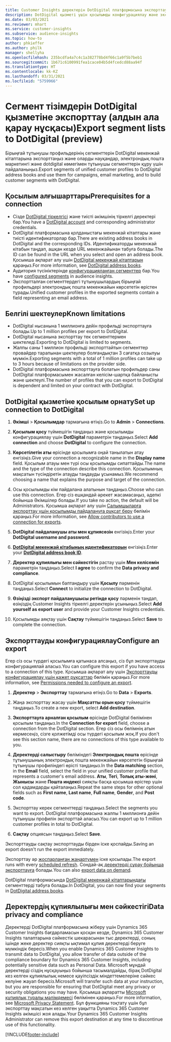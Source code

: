 ```yaml
---
title: Customer Insights деректерін DotDigital платформасына экспорттау
description: DotDigital қызметі үшін қосылымды конфигурациялау және экспорттау жолы туралы ақпарат.
ms.date: 03/03/2021
ms.reviewer: mhart
ms.service: customer-insights
ms.subservice: audience-insights
ms.topic: how-to
author: phkieffer
ms.author: philk
manager: shellyha
ms.openlocfilehash: 235bcdfa4a7c4c1a382778bd4f66c1a9f5b7beb1
ms.sourcegitcommit: 1b671c6100991fea1cace04b5d4fcedcd88aa94f
ms.translationtype: HT
ms.contentlocale: kk-KZ
ms.lasthandoff: 03/31/2021
ms.locfileid: "5759966"
---
```

# <a name="export-segment-lists-to-dotdigital-preview"></a><span data-ttu-id="24f43-103">Сегмент тізімдерін DotDigital қызметіне экспорттау (алдын ала қарау нұсқасы)</span><span class="sxs-lookup"><span data-stu-id="24f43-103">Export segment lists to DotDigital (preview)</span></span>

<span data-ttu-id="24f43-104">Бірыңғай тұтынушы профильдерінің сегменттерін DotDigital мекенжай кітаптарына экспорттаңыз және оларды науқандар, электрондық пошта маркетингі және dotdigital көмегімен тұтынушы сегменттерін құру үшін пайдаланыңыз.</span><span class="sxs-lookup"><span data-stu-id="24f43-104">Export segments of unified customer profiles to DotDigital address books and use them for campaigns, email marketing, and to build customer segments with DotDigital.</span></span> 

## <a name="prerequisites-for-a-connection"></a><span data-ttu-id="24f43-105">Қосылым алғышарттары</span><span class="sxs-lookup"><span data-stu-id="24f43-105">Prerequisites for a connection</span></span>

-   <span data-ttu-id="24f43-106">Сізде [DotDigital тіркелгісі](https://dotdigital.com/) және тиісті әкімшінің тіркелгі деректері бар.</span><span class="sxs-lookup"><span data-stu-id="24f43-106">You have a [DotDigital account](https://dotdigital.com/) and corresponding administrator credentials.</span></span>
-   <span data-ttu-id="24f43-107">DotDigital платформасына қолданыстағы мекенжай кітаптары және тиісті идентификаторлар бар.</span><span class="sxs-lookup"><span data-stu-id="24f43-107">There are existing address books in DotDigital and the corresponding IDs.</span></span> <span data-ttu-id="24f43-108">Идентификаторды мекенжай кітабын таңдап, ашқан кезде URL мекенжайынан табуға болады.</span><span class="sxs-lookup"><span data-stu-id="24f43-108">The ID can be found in the URL when you select and open an address book.</span></span> <span data-ttu-id="24f43-109">Қосымша ақпарат алу үшін [DotDigital мекенжай кітаптарын](https://support.dotdigital.com/hc/articles/212211968-Creating-an-address-book) қараңыз.</span><span class="sxs-lookup"><span data-stu-id="24f43-109">For more information, see [DotDigital address books](https://support.dotdigital.com/hc/articles/212211968-Creating-an-address-book).</span></span>
-   <span data-ttu-id="24f43-110">Аудитория түсініктерінде [конфигурацияланған сегменттер](segments.md) бар.</span><span class="sxs-lookup"><span data-stu-id="24f43-110">You have [configured segments](segments.md) in audience insights.</span></span>
-   <span data-ttu-id="24f43-111">Экспортталған сегменттердегі тұтынушылардың бірыңғай профильдері электрондық пошта мекенжайын көрсететін өрістен тұрады.</span><span class="sxs-lookup"><span data-stu-id="24f43-111">Unified customer profiles in the exported segments contain a field representing an email address.</span></span>

## <a name="known-limitations"></a><span data-ttu-id="24f43-112">Белгілі шектеулер</span><span class="sxs-lookup"><span data-stu-id="24f43-112">Known limitations</span></span>

- <span data-ttu-id="24f43-113">DotDigital нысанына 1 миллионға дейін профильді экспорттауға болады.</span><span class="sxs-lookup"><span data-stu-id="24f43-113">Up to 1 million profiles per export to DotDigital.</span></span>
- <span data-ttu-id="24f43-114">DotDigital нысанына экспорттау тек сегменттермен шектеледі.</span><span class="sxs-lookup"><span data-stu-id="24f43-114">Exporting to DotDigital is limited to segments.</span></span>
- <span data-ttu-id="24f43-115">Жалпы саны 1 миллион профильді экспорттайтын сегменттер провайдер тарапынан шектеулер болғандықтан 3 сағатқа созылуы мүмкін.</span><span class="sxs-lookup"><span data-stu-id="24f43-115">Exporting segments with a total of 1 million profiles can take up to 3 hours because of limitations on the provider side.</span></span> 
- <span data-ttu-id="24f43-116">DotDigital платформасына экспорттауға болатын профильдер саны DotDigital платформасымен жасалған келісім-шартқа байланысты және шектеулі.</span><span class="sxs-lookup"><span data-stu-id="24f43-116">The number of profiles that you can export to DotDigital is dependent and limited on your contract with DotDigital.</span></span>

## <a name="set-up-connection-to-dotdigital"></a><span data-ttu-id="24f43-117">DotDigital қызметіне қосылым орнату</span><span class="sxs-lookup"><span data-stu-id="24f43-117">Set up connection to DotDigital</span></span>

1. <span data-ttu-id="24f43-118">**Әкімші** > **Қосылымдар** тармағына өтіңіз.</span><span class="sxs-lookup"><span data-stu-id="24f43-118">Go to **Admin** > **Connections**.</span></span>

1. <span data-ttu-id="24f43-119">**Қосылым қосу** түймешігін таңдаңыз және қосылымды конфигурациялау үшін **DotDigital** параметрін таңдаңыз.</span><span class="sxs-lookup"><span data-stu-id="24f43-119">Select **Add connection** and choose **DotDigital** to configure the connection.</span></span>

1. <span data-ttu-id="24f43-120">**Көрсетілетін аты** өрісінде қосылымға оңай танылатын атау енгізіңіз.</span><span class="sxs-lookup"><span data-stu-id="24f43-120">Give your connection a recognizable name in the **Display name** field.</span></span> <span data-ttu-id="24f43-121">Қосылым атауы мен түрі осы қосылымды сипаттайды.</span><span class="sxs-lookup"><span data-stu-id="24f43-121">The name and the type of the connection describe this connection.</span></span> <span data-ttu-id="24f43-122">Қосылымның мақсатын түсіндіретін атауды таңдауды ұсынамыз.</span><span class="sxs-lookup"><span data-stu-id="24f43-122">We recommend choosing a name that explains the purpose and target of the connection.</span></span>

1. <span data-ttu-id="24f43-123">Осы қосылымды кім пайдалана алатынын таңдаңыз.</span><span class="sxs-lookup"><span data-stu-id="24f43-123">Choose who can use this connection.</span></span> <span data-ttu-id="24f43-124">Егер сіз ешқандай әрекет жасамасаңыз, әдепкі бойынша Әкімшілер болады.</span><span class="sxs-lookup"><span data-stu-id="24f43-124">If you take no action, the default will be Administrators.</span></span> <span data-ttu-id="24f43-125">Қосымша ақпарат алу үшін [Салымшыларға экспорттау үшін қосылымды пайдалануға рұқсат беру](connections.md#allow-contributors-to-use-a-connection-for-exports) бөлімін қараңыз.</span><span class="sxs-lookup"><span data-stu-id="24f43-125">For more information, see [Allow contributors to use a connection for exports](connections.md#allow-contributors-to-use-a-connection-for-exports).</span></span>

1. <span data-ttu-id="24f43-126">**DotDigital пайдаланушы аты мен құпиясөзін** енгізіңіз.</span><span class="sxs-lookup"><span data-stu-id="24f43-126">Enter your **DotDigital username and password**.</span></span>

1. <span data-ttu-id="24f43-127">**[DotDigital мекенжай кітабының идентификаторын](https://support.dotdigital.com/hc/articles/212211968-Creating-an-address-book)** енгізіңіз.</span><span class="sxs-lookup"><span data-stu-id="24f43-127">Enter your **[DotDigital address book ID](https://support.dotdigital.com/hc/articles/212211968-Creating-an-address-book)**.</span></span>

1. <span data-ttu-id="24f43-128">**Деректер құпиялығы мен сәйкестігін** растау үшін **Мен келісемін** параметрін таңдаңыз.</span><span class="sxs-lookup"><span data-stu-id="24f43-128">Select **I agree** to confirm the **Data privacy and compliance**.</span></span>

1. <span data-ttu-id="24f43-129">DotDigital қосылымын баптандыру үшін **Қосылу** пәрменін таңдаңыз.</span><span class="sxs-lookup"><span data-stu-id="24f43-129">Select **Connect** to initialize the connection to DotDigital.</span></span>

1. <span data-ttu-id="24f43-130">**Өзіңізді экспорт пайдаланушысы ретінде қосу** пәрменін таңдап, өзіңіздің Customer Insights тіркелгі деректерін ұсыныңыз.</span><span class="sxs-lookup"><span data-stu-id="24f43-130">Select **Add yourself as export user** and provide your Customer Insights credentials.</span></span>

1. <span data-ttu-id="24f43-131">Қосылымды аяқтау үшін **Сақтау** түймешігін таңдаңыз.</span><span class="sxs-lookup"><span data-stu-id="24f43-131">Select **Save** to complete the connection.</span></span> 

## <a name="configure-an-export"></a><span data-ttu-id="24f43-132">Экспорттауды конфигурациялау</span><span class="sxs-lookup"><span data-stu-id="24f43-132">Configure an export</span></span>

<span data-ttu-id="24f43-133">Егер сіз осы түрдегі қосылымға қатынаса алсаңыз, сіз бұл экспорттауды конфигурациялай аласыз.</span><span class="sxs-lookup"><span data-stu-id="24f43-133">You can configure this export if you have access to a connection of this type.</span></span> <span data-ttu-id="24f43-134">Қосымша ақпарат алу үшін [Экспорттауды конфигурациялау үшін қажет рұқсаттар](export-destinations.md#set-up-a-new-export) бөлімін қараңыз.</span><span class="sxs-lookup"><span data-stu-id="24f43-134">For more information, see [Permissions needed to configure an export](export-destinations.md#set-up-a-new-export).</span></span>

1. <span data-ttu-id="24f43-135">**Деректер** > **Экспорттау** тармағына өтіңіз.</span><span class="sxs-lookup"><span data-stu-id="24f43-135">Go to **Data** > **Exports**.</span></span>

1. <span data-ttu-id="24f43-136">Жаңа экспорттау жасау үшін **Мақсатты орын қосу** түймешігін таңдаңыз.</span><span class="sxs-lookup"><span data-stu-id="24f43-136">To create a new export, select **Add destination**.</span></span>

1. <span data-ttu-id="24f43-137">**Экспорттауға арналған қосылым** өрісінде DotDigital бөлімінен қосылым таңдаңыз.</span><span class="sxs-lookup"><span data-stu-id="24f43-137">In the **Connection for export** field, choose a connection from the DotDigital section.</span></span> <span data-ttu-id="24f43-138">Егер сіз осы бөлімнің атын көрмесеңіз, сізге қолжетімді осы түрдегі қосылым жоқ.</span><span class="sxs-lookup"><span data-stu-id="24f43-138">If you don't see this section name, there are no connections of this type available to you.</span></span>


1. <span data-ttu-id="24f43-139">**Деректерді салыстыру** бөліміндегі **Электрондық пошта** өрісінде тұтынушының электрондық пошта мекенжайын көрсететін бірыңғай тұтынушы профиліндегі өрісті таңдаңыз.</span><span class="sxs-lookup"><span data-stu-id="24f43-139">In the **Data matching** section, in the **Email** field, select the field in your unified customer profile that represents a customer's email address.</span></span> <span data-ttu-id="24f43-140">**Аты**, **Тегі**, **Толық аты-жөні**, **Жынысы** және **Пошта индексі** сияқты басқа қосымша өрістер үшін сол қадамдарды қайталаңыз.</span><span class="sxs-lookup"><span data-stu-id="24f43-140">Repeat the same steps for other optional fields such as **First name**, **Last name**, **Full name**, **Gender**, and **Post code**.</span></span>

1. <span data-ttu-id="24f43-141">Экспорттау керек сегменттерді таңдаңыз.</span><span class="sxs-lookup"><span data-stu-id="24f43-141">Select the segments you want to export.</span></span> <span data-ttu-id="24f43-142">DotDigital платформасына жалпы 1 миллионға дейін тұтынушы профилін экспорттай аласыз.</span><span class="sxs-lookup"><span data-stu-id="24f43-142">You can export up to 1 million customer profiles in total to DotDigital.</span></span>

1. <span data-ttu-id="24f43-143">**Сақтау** опциясын таңдаңыз.</span><span class="sxs-lookup"><span data-stu-id="24f43-143">Select **Save**.</span></span>

<span data-ttu-id="24f43-144">Экспорттауды сақтау экспорттауды бірден іске қоспайды.</span><span class="sxs-lookup"><span data-stu-id="24f43-144">Saving an export doesn't run the export immediately.</span></span>

<span data-ttu-id="24f43-145">Экспорттау әр [жоспарланған жаңартумен](system.md#schedule-tab) іске қосылады.</span><span class="sxs-lookup"><span data-stu-id="24f43-145">The export runs with every [scheduled refresh](system.md#schedule-tab).</span></span> <span data-ttu-id="24f43-146">Сондай-ақ [деректерді сұрау бойынша экспорттауға](export-destinations.md#run-exports-on-demand) болады.</span><span class="sxs-lookup"><span data-stu-id="24f43-146">You can also [export data on demand](export-destinations.md#run-exports-on-demand).</span></span> 
 
<span data-ttu-id="24f43-147">DotDigital платформасында [DotDigital мекенжай кітаптарындағы](https://support.dotdigital.com/hc/articles/212211968-Creating-an-address-book) сегменттерді табуға болады.</span><span class="sxs-lookup"><span data-stu-id="24f43-147">In DotDigital, you can now find your segments in [DotDigital address books](https://support.dotdigital.com/hc/articles/212211968-Creating-an-address-book).</span></span>


## <a name="data-privacy-and-compliance"></a><span data-ttu-id="24f43-148">Деректердің құпиялылығы мен сәйкестігі</span><span class="sxs-lookup"><span data-stu-id="24f43-148">Data privacy and compliance</span></span>

<span data-ttu-id="24f43-149">Деректерді DotDigital платформасына жіберу үшін Dynamics 365 Customer Insights бағдарламасын қосқан кезде, Dynamics 365 Customer Insights талаптарына сәйкестік шекарасынан тыс деректерді, соның ішінде жеке деректер сияқты ықтимал құпия деректерді беруге мүмкіндік бересіз.</span><span class="sxs-lookup"><span data-stu-id="24f43-149">When you enable Dynamics 365 Customer Insights to transmit data to DotDigital, you allow transfer of data outside of the compliance boundary for Dynamics 365 Customer Insights, including potentially sensitive data such as Personal Data.</span></span> <span data-ttu-id="24f43-150">Microsoft мұндай деректерді сіздің нұсқауыңыз бойынша тасымалдайды, бірақ DotDigital кез келген құпиялылық немесе қауіпсіздік міндеттемелеріне сәйкес келуіне жауап бересіз.</span><span class="sxs-lookup"><span data-stu-id="24f43-150">Microsoft will transfer such data at your instruction, but you are responsible for ensuring that DotDigital meet any privacy or security obligations you may have.</span></span> <span data-ttu-id="24f43-151">Қосымша ақпаратты [Microsoft құпиялық туралы мәлімдемесі](https://go.microsoft.com/fwlink/?linkid=396732) бөлімінен қараңыз.</span><span class="sxs-lookup"><span data-stu-id="24f43-151">For more information, see [Microsoft Privacy Statement](https://go.microsoft.com/fwlink/?linkid=396732).</span></span>
<span data-ttu-id="24f43-152">Бұл функцияны тоқтату үшін бұл экспорттау мақсатын кез келген уақытта Dynamics 365 Customer Insights әкімшісі жоя алады.</span><span class="sxs-lookup"><span data-stu-id="24f43-152">Your Dynamics 365 Customer Insights Administrator can remove this export destination at any time to discontinue use of this functionality.</span></span>


[!INCLUDE[footer-include](../includes/footer-banner.md)]

